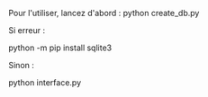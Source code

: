 Pour l'utiliser, lancez d'abord : 
python create_db.py

Si erreur :

python -m pip install sqlite3

Sinon :

python interface.py
